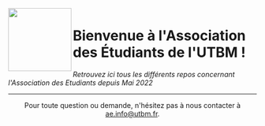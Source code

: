 <img align="left" src="https://avatars.githubusercontent.com/u/4517438" height="128">

# Bienvenue à l'Association des Étudiants de l'UTBM !
_Retrouvez ici tous les différents repos concernant l'Association des Etudiants depuis Mai 2022_

<hr>
<p align="center">Pour toute question ou demande, n'hésitez pas à nous contacter à <a href="mailto:ae.info@utbm.fr">ae.info@utbm.fr</a>.</p>
